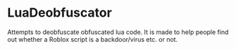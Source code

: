# LuaDeobfuscator
Attempts to deobfuscate obfuscated lua code. It is made to help people find out whether a Roblox script is a backdoor/virus etc. or not.
